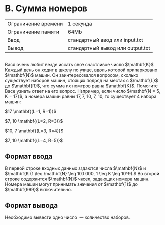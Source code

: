 <div class="problem-statement">
   <div class="header">
      <h1 class="title">B. Сумма номеров</h1>
      <table>
         <tr class="time-limit">
            <td class="property-title">Ограничение времени</td>
            <td>1&nbsp;секунда</td>
         </tr>
         <tr class="memory-limit">
            <td class="property-title">Ограничение памяти</td>
            <td>64Mb</td>
         </tr>
         <tr class="input-file">
            <td class="property-title">Ввод</td>
            <td colspan="1">стандартный ввод или input.txt</td>
         </tr>
         <tr class="output-file">
            <td class="property-title">Вывод</td>
            <td colspan="1">стандартный вывод или output.txt</td>
         </tr>
      </table>
   </div>
   <h2></h2>
   <div class="legend"> Вася очень любит везде искать своё счастливое число $\mathbf{K}$
      Каждый день он ходит в школу по улице, вдоль которой припарковано $\mathbf{N}$ машин. Он заинтересовался вопросом, сколько существует наборов машин, стоящих подряд на местах с $\mathbf{L}$ до $\mathbf{R}$, что сумма их номеров равна $\mathbf{K}$.
      Помогите Васе узнать ответ на его вопрос.
      Например, если число $\mathbf{N = 5, K = 17}$, а номера машин равны 17, 7, 10, 7, 10, то существует 4 набора машин:
      <p>$17 \mathbf{(L=1, R=1)}$</p>
      <p>$7, 10 \mathbf{(L=2, R=3)}$</p>
      <p>$10, 7 \mathbf{(L=3, R=4)}$</p>
      <p>$7, 10 \mathbf{(L=4, R=5)}$</p>

   </div>
   <h2>Формат ввода</h2>
   <div class="input-specification"> В первой строке входных данных задаются числа $\mathbf{N}$ и $\mathbf{K (1 \leq \mathbf{N} \leq 100 000, 1 \leq K \leq 10^9).$    
      Во второй строке содержится $\mathbf{N}$ чисел, задающих номера машин. Номера машин могут принимать значения от $\mathbf{1}$ до $\mathbf{999}$ включительно.

   </div>
   <h2>Формат вывода</h2>
   <div class="output-specification"> Необходимо вывести одно число &nbsp;— количество наборов. </div>

